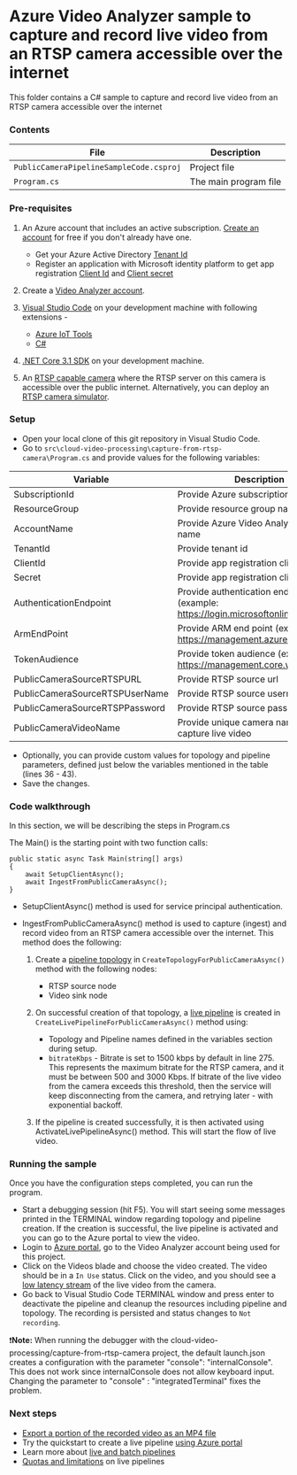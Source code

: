 # Azure Video Analyzer sample to capture and record live video from an RTSP camera accessible over the internet  

This folder contains a C# sample to capture and record live video from an RTSP camera accessible over the internet  

### Contents

| File             | Description                                                   |
|-------------------------|---------------------------------------------------------------|
| `PublicCameraPipelineSampleCode.csproj`| Project file                                                 |
| `Program.cs`            | The main program file                                         |

### Pre-requisites

1. An Azure account that includes an active subscription. [Create an account](https://azure.microsoft.com/free/?WT.mc_id=A261C142F) for free if you don't already have one.
    * Get your Azure Active Directory [Tenant Id](https://docs.microsoft.com/azure/active-directory/fundamentals/active-directory-how-to-find-tenant)
    * Register an application with Microsoft identity platform to get app registration [Client Id](https://docs.microsoft.com/azure/active-directory/develop/quickstart-register-app#register-an-application) and [Client secret](https://docs.microsoft.com/azure/active-directory/develop/quickstart-register-app#add-a-client-secret)

1. Create a [Video Analyzer account](https://docs.microsoft.com/azure/azure-video-analyzer/video-analyzer-docs/create-video-analyzer-account?tabs=portal).

1. [Visual Studio Code](https://code.visualstudio.com/) on your development machine with following extensions -
    * [Azure IoT Tools](https://marketplace.visualstudio.com/items?itemName=vsciot-vscode.azure-iot-tools)
    * [C#](https://marketplace.visualstudio.com/items?itemName=ms-dotnettools.csharp)

1. [.NET Core 3.1 SDK](https://dotnet.microsoft.com/download/dotnet-core/3.1) on your development machine.

1. An [RTSP capable camera](https://aka.ms/service-supported-cameras) where the RTSP server on this camera is accessible over the public internet. Alternatively, you can deploy an [RTSP camera simulator](https://aka.ms/deploy-rtsp-camsim).

### Setup

- Open your local clone of this git repository in Visual Studio Code.
- Go to `src\cloud-video-processing\capture-from-rtsp-camera\Program.cs` and provide values for the following variables:

| Variable       | Description                                |
|----------------------|--------------------------------------------|
| SubscriptionId | Provide Azure subscription Id    |
| ResourceGroup | Provide resource group name |
| AccountName | Provide Azure Video Analyzer account name |
| TenantId | Provide tenant id |
| ClientId | Provide app registration client id |
| Secret | Provide app registration client secret |
| AuthenticationEndpoint | Provide authentication end point (example: https://login.microsoftonline.com) |
| ArmEndPoint | Provide ARM end point (example: https://management.azure.com) |
| TokenAudience | Provide token audience (example: https://management.core.windows.net) |
| PublicCameraSourceRTSPURL | Provide RTSP source url  |
| PublicCameraSourceRTSPUserName | Provide RTSP source username |
| PublicCameraSourceRTSPPassword | Provide RTSP source password |
| PublicCameraVideoName | Provide unique camera name to capture live video |

- Optionally, you can provide custom values for topology and pipeline parameters, defined just below the variables mentioned in the table (lines 36 - 43).
- Save the changes.

### Code walkthrough

In this section, we will be describing the steps in Program.cs

The Main() is the starting point with two function calls:

```
public static async Task Main(string[] args)
{
    await SetupClientAsync();
    await IngestFromPublicCameraAsync();
}
```

- SetupClientAsync() method is used for service principal authentication.
- IngestFromPublicCameraAsync() method is used to capture (ingest) and record video from an RTSP camera accessible over the internet. This method does the following:

    1. Create a [pipeline topology](https://docs.microsoft.com/azure/azure-video-analyzer/video-analyzer-docs/pipeline) in `CreateTopologyForPublicCameraAsync()` method with the following nodes:
        *  RTSP source node
        *  Video sink node

    1. On successful creation of that topology, a [live pipeline](https://docs.microsoft.com/azure/azure-video-analyzer/video-analyzer-docs/pipeline) is created in `CreateLivePipelineForPublicCameraAsync()` method using: 
        * Topology and Pipeline names defined in the variables section during setup.
        *  `bitrateKbps` - Bitrate is set to 1500 kbps by default in line 275. This represents the maximum bitrate for the RTSP camera, and it must be between 500 and 3000 Kbps. If bitrate of the live video from the camera exceeds this threshold, then the service will keep disconnecting from the camera, and retrying later - with exponential backoff.

    1. If the pipeline is created successfully, it is then activated using ActivateLivePipelineAsync() method. This will start the flow of live video.
 
### Running the sample

Once you have the configuration steps completed, you can run the program.

- Start a debugging session (hit F5). You will start seeing some messages printed in the TERMINAL window regarding topology and pipeline creation. If the creation is successful, the live pipeline is activated and you can go to the Azure portal to view the video. 
- Login to [Azure portal](https://portal.azure.com/), go to the Video Analyzer account being used for this project.
- Click on the Videos blade and choose the video created. The video should be in a `In Use` status. Click on the video, and you should see a [low latency stream](https://docs.microsoft.com/azure/azure-video-analyzer/video-analyzer-docs/playback-recordings-how-to.md#low-latency-streaming) of the live video from the camera.
- Go back to Visual Studio Code TERMINAL window and press enter to deactivate the pipeline and cleanup the resources including pipeline and topology. The recording is persisted and status changes to `Not recording`.

❗**Note:** When running the debugger with the cloud-video-processing/capture-from-rtsp-camera project, the default launch.json creates a configuration with the parameter "console": "internalConsole". This does not work since internalConsole does not allow keyboard input. Changing the parameter to "console" : "integratedTerminal" fixes the problem.

### Next steps

- [Export a portion of the recorded video as an MP4 file](../src/video-export)
- Try the quickstart to create a live pipeline [using Azure portal](https://aka.ms/cloudpipeline)
- Learn more about [live and batch pipelines](https://docs.microsoft.com/azure/azure-video-analyzer/video-analyzer-docs/pipeline)
- [Quotas and limitations](https://aka.ms/livequota) on live pipelines
